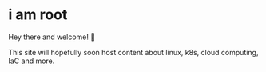 # i am root

Hey there and welcome! 👋

This site will hopefully soon host content about linux, k8s, cloud computing, IaC and more.
